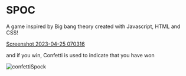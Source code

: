 # SPOC
A game inspired by Big bang theory created with Javascript, HTML and CSS!


[Screenshot 2023-04-25 070316](https://user-images.githubusercontent.com/130646112/234179967-5e7a9bbb-5e77-4ebb-b519-378a76b851df.png)

and if you win, Confetti is used to indicate that you have won

![confettiSpock](https://user-images.githubusercontent.com/130646112/234180048-7ca1a6e6-ea01-4ad8-9684-0426ad299b6f.png)
